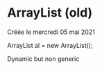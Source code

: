 
#  ArrayList (old) 
Créée le mercredi 05 mai 2021


ArrayList al = new ArrayList();

Dynamic but non generic
